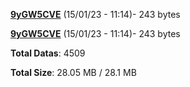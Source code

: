 [**9yGW5CVE**](/data/9yGW5CVE.txt) (15/01/23 - 11:14)- 243 bytes

[**9yGW5CVE**](/data/9yGW5CVE.txt) (15/01/23 - 11:14)- 243 bytes

**Total Datas**: 4509

**Total Size**: 28.05 MB / 28.1 MB